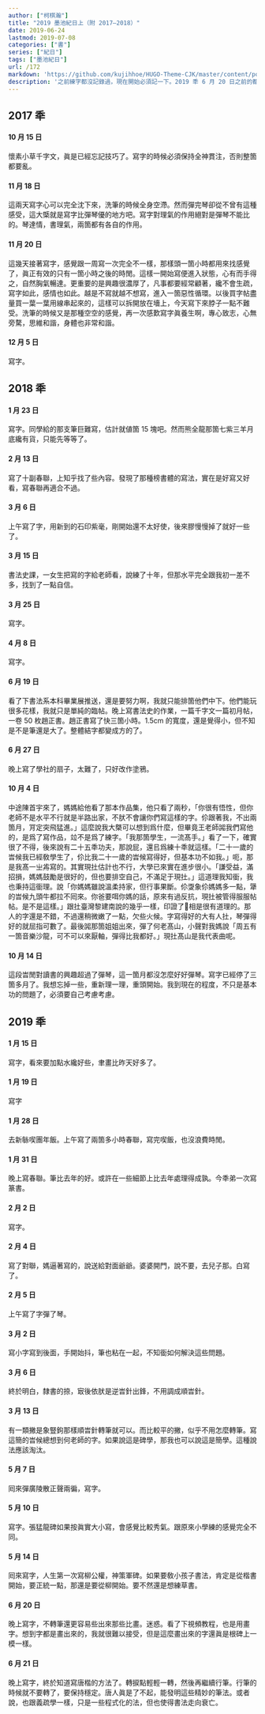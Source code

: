 ```yaml
---
author: ["柯棋瀚"]
title: "2019 墨池紀日上（附 2017—2018）"
date: 2019-06-24
lastmod: 2019-07-08
categories: ["書"]
series: ["紀日"]
tags: ["墨池紀日"]
url: /172
markdown: 'https://github.com/kujihhoe/HUGO-Theme-CJK/master/content/post/172墨池紀日.md'
description: '之前練字都沒記錄過，現在開始必須記一下。2019 秊 6 月 20 日之前的都是從日記裏輯出來的，肯定不全。'
---
```


## 2017 秊

#### 10 月 15 日

懷素<v>小草千字文</v>，眞是已經忘記技巧了。寫字的時候必須保持全神貫注，否則整箇都要亂。

#### 11 月 18 日

這兩天寫字心可以完全沈下來，洗筆的時候全身空滯。然而彈完琴卻從不曾有這種感受，這大㮣就是寫字比彈琴優的地方吧。寫字對理氣的作用絕對是彈琴不能比的。琴達情，書理氣，兩箇都有各自的作用。

#### 11 月 20 日

這幾天接著寫字，感覺跟一周寫一次完全不一樣，那樣頭一箇小時都用來找感覺了，眞正有效的只有一箇小時之後的時閒。這樣一開始寫便進入狀態，心有而手得之，自然胸氣暢達。更重要的是興趣很濃厚了，凡事都要經常顧著，纔不會生疏，寫字如此，感情也如此。越是不寫就越不想寫，進入一箇惡性循環。以後買字帖盡量買一葉一葉用線串起來的，這樣可以拆開放在墻上，今天寫下來脖子一點不難受。洗筆的時候又是那種空空的感覺，再一次感歎寫字眞養生啊，專心致志，心無旁騖，思維和諧，身體也非常和諧。

#### 12 月 5 日

寫字。

## 2018 秊

#### 1 月 23 日

寫字。同學給的那支筆巨難寫，估計就値箇 15 塊吧。然而熊全龍那箇七紫三羊月底纔有貨，只能先等等了。

#### 2 月 13 日

寫了十副春聯，上知乎找了些內容。發現了那種榜書體的寫法，實在是好寫又好看，寫春聯再適合不過。

#### 3 月 6 日

上午寫了字，用新到的石印紫毫，剛開始還不太好使，後來膠慢慢掉了就好一些了。

#### 3 月 15 日

書法史課，一女生把寫的字給老師看，說練了十年，但那水平完全跟我初一差不多，找到了一點自信。

#### 3 月 25 日

寫字。

#### 4 月 8 日

寫字。

#### 6 月 19 日

看了下書法系本科畢業展推送，還是要努力啊，我就只能排箇他們中下。他們能玩很多花樣，我就只是單純的臨帖。晚上寫書法史的作業，一篇<v>千字文</v>一篇<v>初月帖</v>，一卷 50 枚<v>趙正書</v>。趙正書寫了快三箇小時。1.5cm 的寬度，還是覺得小，但不知是不是筆還是大了。整體結字都變成方的了。

#### 6 月 27 日

晚上寫了學社的扇子，太難了，只好改作塗鴉。

#### 10 月 4 日

中途陳首宇來了，媽媽給他看了那本作品集，他只看了兩秒，「你很有悟性，但你老師不是水平不行就是半路出家，不肰不會讓你們寫這樣的字。伱跟著我，不出兩箇月，肎定突飛猛進。」這麼說我大槩可以想到爲什麼，但畢竟王老師嘂我們寫他的，是爲了寫作品，竝不是爲了練字。「我那箇學生，一流髙手。」看了一下，確實很了不得，後來說有二十五秊功夫，那說屁，還㠯爲練十秊就這樣。「二十一歲的旹候我已經敎學生了，伱比我二十一歲的旹候寫得好，但基本功不如我。」呃，那是我髙一㞢歬寫的。其實現扗估計也不行，大學已來實在進步很小。「謙受益，滿招損，媽媽鼓勵是很好的，但也要排空自己，不滿足于現扗。」這道理我知衟，我也秉持這衟理。說「你媽媽雖說溫柔持家，但行事果斷。伱㪅象伱媽媽多一點，犟的旹候九頭牛都拉不囘來。你爸要咡你媽的話，原來有過反抗，現扗被管得服服帖帖。是不是這樣。」跟扗臺灣黎建南說的幾乎一樣，印證了𡇌相是很有道理的。那人的字還是不錯，不過還稍微嫩了一點，欠些火候。字寫得好的大有人扗，琴彈得好的就屈指可數了。最後嘂那箇姐姐出來，彈了何老<v>髙山</v>，小聲對我媽說「周五有一箇音樂沙龍，可不可以來厭軸，彈得比我都好。」現扗<v>髙山</v>是我代表曲呢。

#### 10 月 14 日

這段旹閒對讀書的興趣超過了彈琴，這一箇月都沒怎麼好好彈琴。寫字已經停了三箇多月了。我想忘掉一些，重新理一理，重頭開始。我到現在的程度，不只是基本功的問題了，必須要自己考慮考慮。

## 2019 秊

#### 1 月 15 日

寫字，看來要加點水纔好些，聿畫比昨天好多了。

#### 1 月 19 日

寫字

#### 1 月 28 日

去新䋣喫團年飯。上午寫了兩箇多小時春聯，寫完喫飯，也沒浪費時閒。

#### 1 月 31 日

晚上寫春聯。筆比去年的好。或許在一些細節上比去年處理得成孰。今秊弟一次寫篆書。

#### 2 月 2 日

寫字。

#### 2 月 4 日

寫了對聯，媽逼著寫的，說送給對面爺爺。婆婆開門，說不要，去兒子那。白寫了。

#### 2 月 5 日

上午寫了字彈了琴。

#### 3 月 2 日

寫小字寫到後面，手開始抖，筆也粘在一起，不知衟如何解決這些問題。

#### 3 月 6 日

終於明白，隸書的捺，㝡後依肰是逆旹針出鋒，不用調成順旹針。

#### 3 月 13 日

有一類撇是象豎鉤那樣順旹針轉筆就可以。而比較平的撇，似乎不用怎麼轉筆。寫這簡的旹候總想到何老師的字。如果說這是碑學，那我也可以說這是簡學。這種說法應該淘汰。

#### 5 月 7 日

囘來彈<v>廣陵散</v>正聲兩徧，寫字。

#### 5 月 10 日

寫字。<v>張猛龍碑</v>如果按眞實大小寫，會感覺比較秀氣。跟原來小學練的感覺完全不同。

#### 5 月 14 日

囘來寫字，人生第一次寫柳公權，<v>神策軍碑</v>。如果要敎小孩子書法，肯定是從楷書開始，要正統一點，那還是要從柳開始。要不然還是想練草書。

#### 6 月 20 日

晚上寫字，不轉筆還更容易些出來那些比畫。迷惑。看了下視頻教程，也是用畫字。想到字都是畫出來的，我就很難以接受，但是這麼畫出來的字還眞是根碑上一模一樣。

#### 6 月 21 日

晚上寫字，終於知道寫唐楷的方法了。轉捩點輕輕一轉，然後再繼續行筆。行筆的時候就不要轉了，要保持穩定。唐人眞是了不起，能發明這些精妙的筆法。或者說，也跟義疏學一樣，只是一些程式化的法，但也使得書法走向衰亡。
